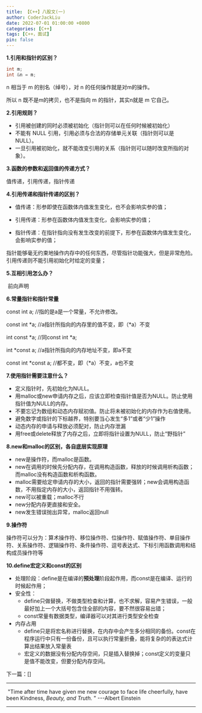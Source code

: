 ```yaml
---
title: 【C++】八股文(一)
author: CoderJackLiu
date: 2022-07-01 01:00:00 +0800
categories: [C++]
tags: [C++，面试]
pin: false
---
```




**1.引用和指针的区别？**

```c++
int m; 
int &n = m; 
```

n 相当于 m 的别名（绰号），对 n 的任何操作就是对m的操作。

所以 n 既不是m的拷贝，也不是指向 m 的指针，其实n就是 m 它自己。

**2.引用规则？**

* 引用被创建的同时必须被初始化（指针则可以在任何时候被初始化）
* 不能有 NULL 引用，引用必须与合法的存储单元关联（指针则可以是 NULL）。
* 一旦引用被初始化，就不能改变引用的关系（指针则可以随时改变所指的对象）。

**3.函数的参数和返回值的传递方式？**

值传递，引用传递，指针传递

**4.引用传递和指针传递的区别？**

* 值传递：形参即使在函数体内值发生变化，也不会影响实参的值；

* 引用传递：形参在函数体内值发生变化，会影响实参的值；
* 指针传递：在指针指向没有发生改变的前提下，形参在函数体内值发生变化，会影响实参的值；

​	指针能够毫无约束地操作内存中的任何东西，尽管指针功能强大，但是非常危险。引用传递则不能引用初始化时给定的变量；

**5.互相引用怎么办？**

​	前向声明

**6.常量指针和指针常量**

const int a;     //指的是a是一个常量，不允许修改。

const int *a;    //a指针所指向的内存里的值不变，即（*a）不变

int const *a;    //同const int *a;

int *const a;    //a指针所指向的内存地址不变，即a不变

const int *const a;   //都不变，即（*a）不变，a也不变

**7.使用指针需要注意什么？**

* 定义指针时，先初始化为NULL。
* 用malloc或new申请内存之后，应该立即检查指针值是否为NULL。防止使用指针值为NULL的内存。
* 不要忘记为数组和动态内存赋初值。防止将未被初始化的内存作为右值使用。
* 避免数字或指针的下标越界，特别要当心发生“多1”或者“少1”操作
* 动态内存的申请与释放必须配对，防止内存泄漏
* 用free或delete释放了内存之后，立即将指针设置为NULL，防止“野指针”

**8.new和malloc的区别，各自底层实现原理**

* new是操作符，而malloc是函数。
* new在调用的时候先分配内存，在调用构造函数，释放的时候调用析构函数；而malloc没有构造函数和析构函数。
* malloc需要给定申请内存的大小，返回的指针需要强转；new会调用构造函数，不用指定内存的大小，返回指针不用强转。
* new可以被重载；malloc不行
* new分配内存更直接和安全。
* new发生错误抛出异常，malloc返回null

**9.操作符**

​	操作符可以分为：算术操作符、移位操作符、位操作符、赋值操作符、单目操作符、关系操作符、逻辑操作符、条件操作符、逗号表达式、下标引用函数调用和结构成员操作符等

**10.define宏定义和const的区别**

* 处理阶段：define是在编译的**预处理**阶段起作用，而const是在编译、运行的时候起作用；
* 安全性：
  * define只做替换，不做类型检查和计算，也不求解，容易产生错误，一般最好加上一个大括号包含住全部的内容，要不然很容易出错；
  * const常量有数据类型，编译器可以对其进行类型安全检查
* 内存占用
  * define只是将宏名称进行替换，在内存中会产生多分相同的备份。const在程序运行中只有一份备份，且可以执行常量折叠，能将复杂的的表达式计算出结果放入常量表
  * 宏定义的数据没有分配内存空间，只是插入替换掉；const定义的变量只是值不能改变，但要分配内存空间。



下一篇：[]

---

​			"Time after time have given me new courage to face life cheerfully, have been Kindness, *Beauty, and Truth.* "   ---Albert Einstein

---

